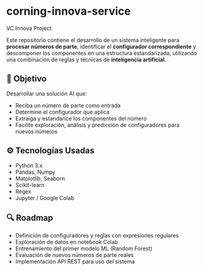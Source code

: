 # corning-innova-service
VC Innova Project

Este repositorio contiene el desarrollo de un sistema inteligente para **procesar números de parte**, identificar el **configurador correspondiente** y descomponer los componentes en una estructura estandarizada, utilizando una combinación de reglas y técnicas de **inteligencia artificial**.

## 📌 Objetivo

Desarrollar una solución AI que:
- Reciba un número de parte como entrada
- Determine el configurador que aplica
- Extraiga y estandarice los componentes del número
- Facilite exploración, análisis y predicción de configuradores para nuevos números

## ⚙️ Tecnologías Usadas

- Python 3.x
- Pandas, Numpy
- Matplotlib, Seaborn
- Scikit-learn
- Regex
- Jupyter / Google Colab

 ## 🔍 Roadmap
- Definición de configuradores y reglas con expresiones regulares
- Exploración de datos en notebook Colab
- Entrenamiento del primer modelo ML (Random Forest)
- Evaluación de nuevos números de parte reales
- Implementación API REST para uso del sistema

